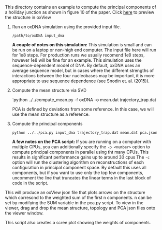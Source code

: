 This directory contains an example to compute the principal components of a holliday junction as shown in figure 10 of the paper. Click [here](https://sulcgroup.github.io/oxdna-viewer/?configuration=https%3A%2F%2Fraw.githubusercontent.com%2Fsulcgroup%2Foxdna_analysis_tools%2Fmaster%2Fpaper_examples%2FPCA%2Fholliday.dat&topology=https%3A%2F%2Fraw.githubusercontent.com%2Fsulcgroup%2Foxdna_analysis_tools%2Fmaster%2Fpaper_examples%2FPCA%2Fholliday.top) to preview the structure in oxView

1. Run an oxDNA simulation using the provided input file.

   `/path/to/oxDNA input_dna`

   **A couple of notes on this simulation:** This simulation is small and can be run on a laptop or non-high end computer.
     The input file here will run for 1e8 steps.  For production runs we usually recomend 1e9 steps, however 1e8 will be fine for an example. This simulation uses the sequence-dependent model of DNA.  By default, oxDNA uses an average sequence model, but in cases where the different strengths of interactions between the four nucleobases may be important, it is more appropriate to use sequence dependence (see Snodin et. al. (2015)).

2. Compute the mean structure via SVD

   `python ../../compute_mean.py -f oxDNA -o mean.dat trajectory_trap.dat

   PCA is defined by deviations from some reference.  In this case, we will use the mean structure as a reference.

3. Compute the principal components

   `python ../../pca.py input_dna trajectory_trap.dat mean.dat pca.json`

   **A few notes on the PCA script:**
   If you are running on a computer with multiple CPUs, you can additionally specify the `-p <number>` option to compute principal components in parallel using tht many CPUs.  This results in significant performance gains up to around 30 cpus
   The `-c` option will run the clustering algorithm on reconstructions of each configuration in principal component space.  By default this uses all components, but if you want to use only the top few components, uncomment the line that truncates the linear terms in the last block of code in the script.

This will produce an oxView json file that plots arrows on the structure which corresond to the weighted sum of the first n components.  n can be set by modifying the SUM variable in the pca.py script.  To view in the viewer, drag and drop the mean structure, topology and PCA json files onto the viewer window. 

This script also creates a scree plot showing the weights of components.
